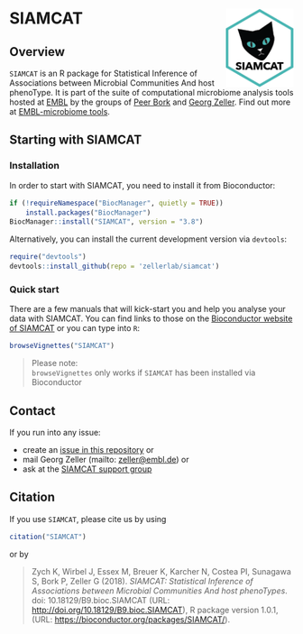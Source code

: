 # SIAMCAT <img src="man/figures/logo.png" align="right" width="120" />

## Overview
`SIAMCAT` is an R package for Statistical Inference of Associations
between Microbial Communities And host phenoType. It is part of the suite of 
computational microbiome analysis tools hosted at [EMBL](https://www.embl.org)
by the groups of
[Peer Bork](https://www.embl.de/research/units/scb/bork/index.html) and
[Georg Zeller](https://www.embl.de/research/units/scb/zeller/index.html). Find
out more at [EMBL-microbiome tools](http://microbiome-tools.embl.de/).

## Starting with SIAMCAT

### Installation

In order to start with SIAMCAT, you need to install it from Bioconductor:
```R
if (!requireNamespace("BiocManager", quietly = TRUE))
    install.packages("BiocManager")
BiocManager::install("SIAMCAT", version = "3.8")
```

Alternatively, you can install the current development version via `devtools`:
```R
require("devtools")
devtools::install_github(repo = 'zellerlab/siamcat')
```

### Quick start

There are a few manuals that will kick-start you and help you analyse your
data with SIAMCAT. You can find links to those on the
[Bioconductor website of SIAMCAT](https://bioconductor.org/packages/release/bioc/html/SIAMCAT.html)
or you can type into `R`:
```R
browseVignettes("SIAMCAT")
```
> Please note:  
`browseVignettes` only works if `SIAMCAT` has been installed via Bioconductor

## Contact

If you run into any issue:
- create an
[issue in this repository](https://github.com/zellerlab/siamcat/issues/new) or
- mail Georg Zeller (mailto: zeller@embl.de) or
- ask at the
[SIAMCAT support group](https://groups.google.com/forum/#!forum/siamcat-users)

## Citation

If you use `SIAMCAT`, please cite us by using

```R
citation("SIAMCAT")
```

or by

> Zych K, Wirbel J, Essex M, Breuer K, Karcher N, Costea PI, Sunagawa S, Bork P,
Zeller G (2018). _SIAMCAT: Statistical Inference of Associations between Microbial
Communities And host phenoTypes_. doi: 10.18129/B9.bioc.SIAMCAT (URL:
http://doi.org/10.18129/B9.bioc.SIAMCAT), R package version 1.0.1, (URL:
https://bioconductor.org/packages/SIAMCAT/).
